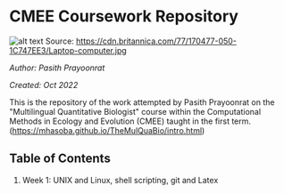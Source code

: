 # CMEE Coursework Repository

![alt text](https://cdn.britannica.com/77/170477-050-1C747EE3/Laptop-computer.jpg)
Source: https://cdn.britannica.com/77/170477-050-1C747EE3/Laptop-computer.jpg

*Author: Pasith Prayoonrat*

*Created: Oct 2022*

This is the repository of the work attempted by Pasith Prayoonrat on the "Multilingual Quantitative Biologist" course within the Computational Methods in Ecology and Evolution (CMEE) taught in the first term. (https://mhasoba.github.io/TheMulQuaBio/intro.html)



## Table of Contents
1. Week 1: UNIX and Linux, shell scripting, git and Latex

